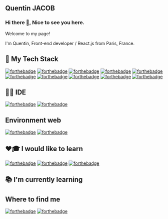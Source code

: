 ## Quentin JACOB

### Hi there 👋, Nice to see you here. 

Welcome to my page!

I'm Quentin, Front-end developer / React.js from Paris, France.

## 🚀 My Tech Stack
[![forthebadge](https://img.shields.io/badge/HTML5-E34F26?style=for-the-badge&logo=html5&logoColor=white)](https://forthebadge.com)
[![forthebadge](https://img.shields.io/badge/CSS3-1572B6?style=for-the-badge&logo=css3&logoColor=white)](https://forthebadge.com)
[![forthebadge](https://img.shields.io/badge/Sass-CC6699?style=for-the-badge&logo=sass&logoColor=white)](https://forthebadge.com)
[![forthebadge](https://img.shields.io/badge/Bootstrap-563D7C?style=for-the-badge&logo=bootstrap&logoColor=white)](https://forthebadge.com)
[![forthebadge](https://img.shields.io/badge/JavaScript-F7DF1E?style=for-the-badge&logo=javascript&logoColor=black)](https://forthebadge.com)
[![forthebadge](https://img.shields.io/badge/React-20232A?style=for-the-badge&logo=react&logoColor=61DAFB)](https://forthebadge.com)
[![forthebadge](https://img.shields.io/badge/Redux-593D88?style=for-the-badge&logo=redux&logoColor=white)](https://forthebadge.com)
[![forthebadge](https://img.shields.io/badge/PHP-777BB4?style=for-the-badge&logo=php&logoColor=white)](https://forthebadge.com)
[![forthebadge](https://img.shields.io/badge/Wordpress-21759B?style=for-the-badge&logo=wordpress&logoColor=white)](https://forthebadge.com)
[![forthebadge](https://img.shields.io/badge/MySQL-00000F?style=for-the-badge&logo=mysql&logoColor=white)](https://forthebadge.com)



## 👩‍💻 IDE
[![forthebadge](https://img.shields.io/badge/Visual_Studio_Code-0078D4?style=for-the-badge&logo=visual%20studio%20code&logoColor=white)](https://forthebadge.com)
[![forthebadge](https://img.shields.io/badge/-JetBrains-000000?logo=jetbrains&style=for-the-badge)](https://forthebadge.com)

## Environment web
[![forthebadge](https://img.shields.io/badge/mac%20os-000000?style=for-the-badge&logo=apple&logoColor=white)](https://forthebadge.com)
[![forthebadge](https://img.shields.io/badge/Ubuntu-E95420?style=for-the-badge&logo=ubuntu&logoColor=white)](https://forthebadge.com)

## ❤🎓 I would like to learn
[![forthebadge](https://img.shields.io/badge/-Next.js-000000?logo=next.js&style=for-the-badge)](https://forthebadge.com)
[![forthebadge](https://img.shields.io/badge/Node.js-43853D?style=for-the-badge&logo=node.js&logoColor=white)](https://forthebadge.com)
[![forthebadge](https://img.shields.io/badge/Vue.js-35495E?style=for-the-badge&logo=vuedotjs&logoColor=4FC08D)](https://forthebadge.com)

## 📚 I'm currently learning

## Where to find me
[![forthebadge](https://img.shields.io/badge/LinkedIn-0077B5?style=for-the-badge&logo=linkedin&logoColor=white)](https://www.linkedin.com/in/quentin-jacob/)
[![forthebadge](https://img.shields.io/badge/twitter-%231DA1F2.svg?&style=for-the-badge&logo=twitter&logoColor=white)](https://twitter.com/JcbQuentin)
